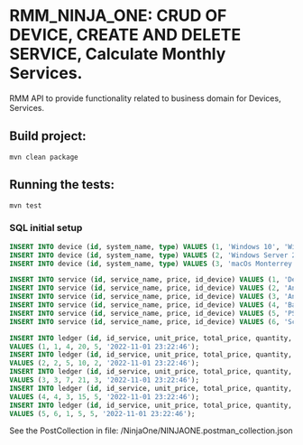 RMM_NINJA_ONE: CRUD OF DEVICE, CREATE AND DELETE SERVICE, Calculate Monthly Services.
====================================================

RMM API to provide functionality related to business domain for Devices, Services.
## Build project:

```mvn clean package```

## Running the tests:

```mvn test```

### SQL initial setup

```sql
INSERT INTO device (id, system_name, type) VALUES (1, 'Windows 10', 'Windows Workstation');
INSERT INTO device (id, system_name, type) VALUES (2, 'Windows Server 2022', 'Windows Server');
INSERT INTO device (id, system_name, type) VALUES (3, 'macOs Monterrey', 'Mac');

INSERT INTO service (id, service_name, price, id_device) VALUES (1, 'Device', 4.0, 1);
INSERT INTO service (id, service_name, price, id_device) VALUES (2, 'Antivirus Windows', 5.0, 1);
INSERT INTO service (id, service_name, price, id_device) VALUES (3, 'Antivirus Mac', 7.0, 3);
INSERT INTO service (id, service_name, price, id_device) VALUES (4, 'Backup', 3.0, 1);
INSERT INTO service (id, service_name, price, id_device) VALUES (5, 'PSA', 2.0, 2);
INSERT INTO service (id, service_name, price, id_device) VALUES (6, 'Screen Share', 1.0, 2);

INSERT INTO ledger (id, id_service, unit_price, total_price, quantity, created) 
VALUES (1, 1, 4, 20, 5, '2022-11-01 23:22:46');
INSERT INTO ledger (id, id_service, unit_price, total_price, quantity, created)
VALUES (2, 2, 5, 10, 2, '2022-11-01 23:22:46');
INSERT INTO ledger (id, id_service, unit_price, total_price, quantity, created)
VALUES (3, 3, 7, 21, 3, '2022-11-01 23:22:46');
INSERT INTO ledger (id, id_service, unit_price, total_price, quantity, created)
VALUES (4, 4, 3, 15, 5, '2022-11-01 23:22:46');
INSERT INTO ledger (id, id_service, unit_price, total_price, quantity, created)
VALUES (5, 6, 1, 5, 5, '2022-11-01 23:22:46');

```

See the PostCollection in file:
/NinjaOne/NINJAONE.postman_collection.json



